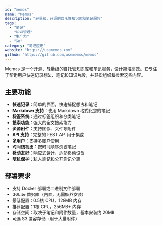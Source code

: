 ```yaml
---
id: "memos"
name: "Memos"
description: "轻量级、开源的自托管知识库和笔记服务"
tags:
  - "笔记"
  - "知识管理"
  - "生产力"
  - "Go"
category: "笔记应用"
website: "https://usememos.com"
github: "https://github.com/usememos/memos"
---
```


Memos 是一个开源、轻量级的自托管知识库和笔记服务，设计简洁高效。它专注于帮助用户快速记录想法、笔记和知识片段，并轻松组织和检索这些内容。

## 主要功能

- **快速记录**：简单的界面，快速捕捉想法和笔记
- **Markdown 支持**：使用 Markdown 格式化您的笔记
- **标签系统**：通过标签组织和分类笔记
- **搜索功能**：强大的全文搜索能力
- **资源附件**：支持图像、文件等附件
- **API 支持**：完整的 REST API 用于集成
- **多用户**：支持多账户使用
- **时间线视图**：按时间顺序浏览笔记
- **移动友好**：响应式设计，适配移动设备
- **隐私保护**：私人笔记和公开笔记分离

## 部署要求

- 支持 Docker 部署或二进制文件部署
- SQLite 数据库（内置，无需额外安装）
- 最低配置：0.5核 CPU，128MB 内存
- 推荐配置：1核 CPU，256MB+ 内存
- 存储空间：取决于笔记和附件数量，基本安装约 20MB
- 可选 S3 兼容存储（用于大量附件） 